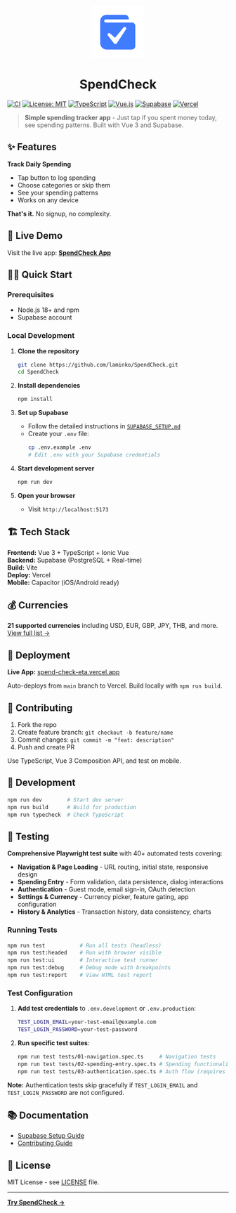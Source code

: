 <div align="center">
  <img src="public/logo.png" alt="SpendCheck Logo" width="120" height="120">
  
  # SpendCheck
</div>

[![CI](https://github.com/laminko/SpendCheck/actions/workflows/ci.yml/badge.svg)](https://github.com/laminko/SpendCheck/actions/workflows/ci.yml)
[![License: MIT](https://img.shields.io/badge/License-MIT-yellow.svg)](https://opensource.org/licenses/MIT)
[![TypeScript](https://img.shields.io/badge/TypeScript-007ACC?logo=typescript&logoColor=white)](https://typescriptlang.org/)
[![Vue.js](https://img.shields.io/badge/Vue.js-35495E?logo=vue.js&logoColor=4FC08D)](https://vuejs.org/)
[![Supabase](https://img.shields.io/badge/Supabase-3ECF8E?logo=supabase&logoColor=white)](https://supabase.com/)
[![Vercel](https://img.shields.io/badge/Vercel-000000?logo=vercel&logoColor=white)](https://vercel.com/)

> **Simple spending tracker app** - Just tap if you spent money today, see spending patterns. Built with Vue 3 and Supabase.

## ✨ Features

**Track Daily Spending**
- Tap button to log spending
- Choose categories or skip them
- See your spending patterns
- Works on any device

**That's it.** No signup, no complexity.

## 🚀 Live Demo

Visit the live app: **[SpendCheck App](https://spend-check-eta.vercel.app)**

## 🏃‍♂️ Quick Start

### Prerequisites

- Node.js 18+ and npm
- Supabase account

### Local Development

1. **Clone the repository**
   ```bash
   git clone https://github.com/laminko/SpendCheck.git
   cd SpendCheck
   ```

2. **Install dependencies**
   ```bash
   npm install
   ```

3. **Set up Supabase**
   - Follow the detailed instructions in [`SUPABASE_SETUP.md`](./SUPABASE_SETUP.md)
   - Create your `.env` file:
     ```bash
     cp .env.example .env
     # Edit .env with your Supabase credentials
     ```

4. **Start development server**
   ```bash
   npm run dev
   ```

5. **Open your browser**
   - Visit `http://localhost:5173`

## 🏗️ Tech Stack

**Frontend:** Vue 3 + TypeScript + Ionic Vue  
**Backend:** Supabase (PostgreSQL + Real-time)  
**Build:** Vite  
**Deploy:** Vercel  
**Mobile:** Capacitor (iOS/Android ready)

## 💰 Currencies

**21 supported currencies** including USD, EUR, GBP, JPY, THB, and more.  
[View full list →](./src/composables/useCurrency.ts)

## 🚀 Deployment

**Live App:** [spend-check-eta.vercel.app](https://spend-check-eta.vercel.app)

Auto-deploys from `main` branch to Vercel. Build locally with `npm run build`.

## 🤝 Contributing

1. Fork the repo
2. Create feature branch: `git checkout -b feature/name`
3. Commit changes: `git commit -m "feat: description"`
4. Push and create PR

Use TypeScript, Vue 3 Composition API, and test on mobile.

## 📝 Development

```bash
npm run dev        # Start dev server
npm run build      # Build for production  
npm run typecheck  # Check TypeScript
```

## 🧪 Testing

**Comprehensive Playwright test suite** with 40+ automated tests covering:

- **Navigation & Page Loading** - URL routing, initial state, responsive design
- **Spending Entry** - Form validation, data persistence, dialog interactions  
- **Authentication** - Guest mode, email sign-in, OAuth detection
- **Settings & Currency** - Currency picker, feature gating, app configuration
- **History & Analytics** - Transaction history, data consistency, charts

### Running Tests

```bash
npm run test           # Run all tests (headless)
npm run test:headed    # Run with browser visible
npm run test:ui        # Interactive test runner
npm run test:debug     # Debug mode with breakpoints
npm run test:report    # View HTML test report
```

### Test Configuration

1. **Add test credentials** to `.env.development` or `.env.production`:
   ```bash
   TEST_LOGIN_EMAIL=your-test-email@example.com
   TEST_LOGIN_PASSWORD=your-test-password
   ```

2. **Run specific test suites**:
   ```bash
   npm run test tests/01-navigation.spec.ts     # Navigation tests
   npm run test tests/02-spending-entry.spec.ts # Spending functionality
   npm run test tests/03-authentication.spec.ts # Auth flow (requires credentials)
   ```

**Note:** Authentication tests skip gracefully if `TEST_LOGIN_EMAIL` and `TEST_LOGIN_PASSWORD` are not configured.

## 📚 Documentation

- [Supabase Setup Guide](./SUPABASE_SETUP.md)
- [Contributing Guide](./CONTRIBUTING.md)

## 📄 License

MIT License - see [LICENSE](./LICENSE) file.

---

**[Try SpendCheck →](https://spend-check-eta.vercel.app)**
